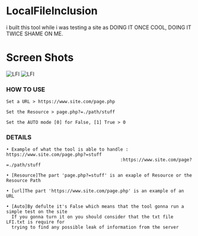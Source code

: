 # LocalFileInclusion
 i built this tool while i was testing a site 
as DOING IT ONCE COOL, DOING IT TWICE SHAME ON ME.
# Screen Shots
<img src="https://i.ibb.co/0m2Pbpw/lfi.png" alt="LFI" border="0">

<img src="https://i.ibb.co/cQxZDrN/show.png" alt="LFI" border="0">

### HOW TO USE 
~~~~
Set a URL > https://www.site.com/page.php
~~~~
~~~~
Set the Resource > page.php?=./path/stuff
~~~~
~~~~
Set the AUTO mode [0] for False, [1] True > 0
~~~~

### DETAILS
~~~~
• Example of what the tool is able to handle : https://www.site.com/page.php?=stuff
                                           :https://www.site.com/page?=./path/stuff
~~~~

~~~~
• [Resource]The part 'page.php?=stuff' is an exaple of Resource or the Resource Path
~~~~

~~~~
• [url]The part 'https://www.site.com/page.php' is an example of an URL
~~~~

~~~~
• [Auto]By defulte it's False which means that the tool gonna run a simple test on the site
  If you gonna turn it on you should consider that the txt file LFI.txt is require for 
  trying to find any possible leak of information from the server
~~~~

